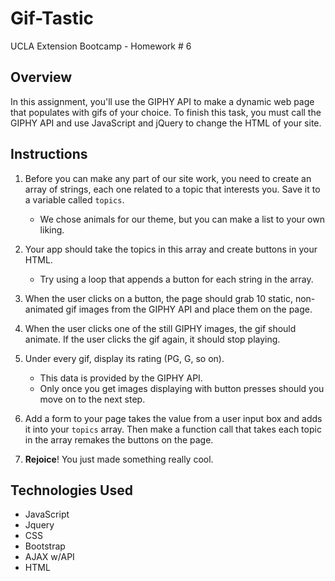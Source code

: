 # Gif-Tastic
UCLA Extension Bootcamp - Homework # 6

## Overview

In this assignment, you'll use the GIPHY API to make a dynamic web page that populates with gifs of your choice. To finish this task, you must call the GIPHY API and use JavaScript and jQuery to change the HTML of your site.

## Instructions

1. Before you can make any part of our site work, you need to create an array of strings, each one related to a topic that interests you. Save it to a variable called `topics`. 

   * We chose animals for our theme, but you can make a list to your own liking.

2. Your app should take the topics in this array and create buttons in your HTML.

   * Try using a loop that appends a button for each string in the array.

3. When the user clicks on a button, the page should grab 10 static, non-animated gif images from the GIPHY API and place them on the page. 

4. When the user clicks one of the still GIPHY images, the gif should animate. If the user clicks the gif again, it should stop playing.

5. Under every gif, display its rating (PG, G, so on). 

   * This data is provided by the GIPHY API.
   * Only once you get images displaying with button presses should you move on to the next step.

6. Add a form to your page takes the value from a user input box and adds it into your `topics` array. Then make a function call that takes each topic in the array remakes the buttons on the page.

7. **Rejoice**! You just made something really cool.

## Technologies Used
* JavaScript
* Jquery
* CSS
* Bootstrap
* AJAX w/API
* HTML
